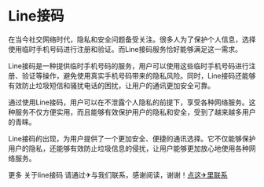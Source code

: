 # Line接码

在当今社交网络时代，隐私和安全问题备受关注。很多人为了保护个人信息，选择使用临时手机号码进行注册和验证。而Line接码服务恰好能够满足这一需求。

Line接码是一种提供临时手机号码的服务，用户可以使用这些临时手机号码进行注册、验证等操作，避免使用真实手机号码带来的隐私风险。同时，Line接码还能够有效防止垃圾短信和骚扰电话的困扰，让用户的通讯更加安全可靠。

通过使用Line接码，用户可以在不泄露个人隐私的前提下，享受各种网络服务。这种服务不仅方便实用，而且能够有效保护用户的隐私和安全，受到了越来越多用户的青睐。

Line接码的出现，为用户提供了一个更加安全、便捷的通讯选择。它不仅能够保护用户的隐私，还能够有效防止垃圾信息的侵扰，让用户能够更加放心地使用各种网络服务。

更多 关于line接码 请通过✈与我们联系，感谢阅读，谢谢！[点这✈里联系](https://www.k02.cc)